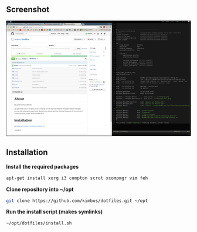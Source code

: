 ## Screenshot
![](https://raw.githubusercontent.com/kimbos/dotfiles/master/backgrounds/screengrab.png)

## Installation
**Install the required packages**
```bash
apt-get install xorg i3 compton scrot xcompmgr vim feh 
```
**Clone repository into ~/opt**
```bash
git clone https://github.com/kimbos/dotfiles.git ~/opt
```
**Run the install script (makes symlinks)**
```bash
~/opt/dotfiles/install.sh
```
